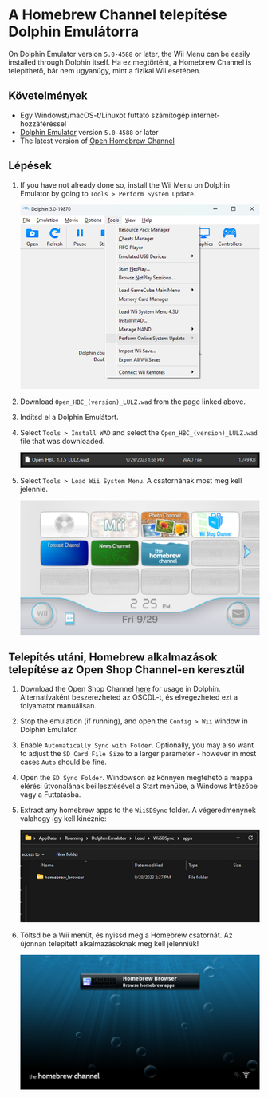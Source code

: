 # A Homebrew Channel telepítése Dolphin Emulátorra

On Dolphin Emulator version `5.0-4588` or later, the Wii Menu can be easily installed through Dolphin itself. Ha ez megtörtént, a Homebrew Channel is telepíthető, bár nem ugyanúgy, mint a fizikai Wii esetében.

## Követelmények

- Egy Windowst/macOS-t/Linuxot futtató számítógép internet-hozzáféréssel
- [Dolphin Emulator](https://dolphin-emu.org/download/) version `5.0-4588` or later
- The latest version of [Open Homebrew Channel](https://github.com/Wii-Mini-Hacking/hbc/releases)

## Lépések

1. If you have not already done so, install the Wii Menu on Dolphin Emulator by going to `Tools > Perform System Update`.

   ![](/images/homebrew-dolphin/system-update.png)

2. Download `Open_HBC_(version)_LULZ.wad` from the page linked above.

3. Indítsd el a Dolphin Emulátort.

4. Select `Tools > Install WAD` and select the `Open_HBC_(version)_LULZ.wad` file that was downloaded.

   ![](/images/homebrew-dolphin/ohbc-file.png)

5. Select `Tools > Load Wii System Menu`. A csatornának most meg kell jelennie.

   ![](/images/homebrew-dolphin/hbc-installed.png)

## Telepítés utáni, Homebrew alkalmazások telepítése az Open Shop Channel-en keresztül

1. Download the Open Shop Channel [here](https://oscwii.org/library/app/homebrew_browser) for usage in Dolphin. Alternatívaként beszerezheted az OSCDL-t, és elvégezheted ezt a folyamatot manuálisan.

2. Stop the emulation (if running), and open the `Config > Wii` window in Dolphin Emulator.

3. Enable `Automatically Sync with Folder`. Optionally, you may also want to adjust the `SD Card File Size` to a larger parameter - however in most cases `Auto` should be fine.

4. Open the `SD Sync Folder`. Windowson ez könnyen megtehető a mappa elérési útvonalának beillesztésével a Start menübe, a Windows Intézőbe vagy a Futtatásba.

5. Extract any homebrew apps to the `WiiSDSync` folder. A végeredménynek valahogy így kell kinéznie:

   ![](/images/homebrew-dolphin/apps-folder.png)

6. Töltsd be a Wii menüt, és nyissd meg a Homebrew csatornát. Az újonnan telepített alkalmazásoknak meg kell jelenniük!

   ![](/images/homebrew-dolphin/hbc-apps.png)
